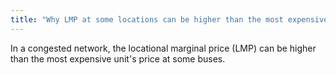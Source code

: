 ```yaml
---
title: "Why LMP at some locations can be higher than the most expensive unit's price?"
---
```



In a congested network, the locational marginal price (LMP) can be higher than the most expensive unit's price at some buses. 